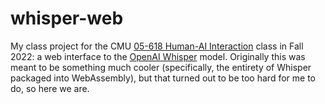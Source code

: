# whisper-web

My class project for the CMU [05-618 Human-AI
Interaction](https://sites.google.com/andrew.cmu.edu/haii-cmu) class in Fall
2022: a web interface to the [OpenAI Whisper](https://openai.com/blog/whisper/)
model. Originally this was meant to be something much cooler (specifically, the
entirety of Whisper packaged into WebAssembly), but that turned out to be too
hard for me to do, so here we are.
